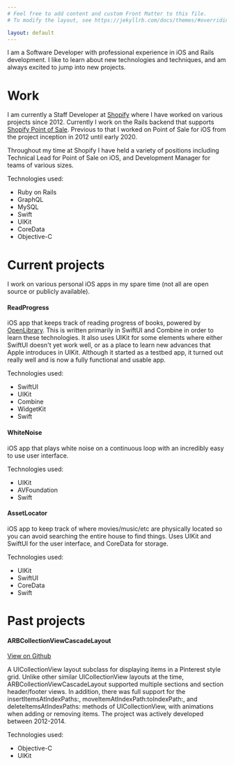 ```yaml
---
# Feel free to add content and custom Front Matter to this file.
# To modify the layout, see https://jekyllrb.com/docs/themes/#overriding-theme-defaults

layout: default
---
```


I am a Software Developer with professional experience in iOS and Rails development. I like to learn about new technologies and techniques, and am always excited to jump into new projects.

# Work

I am currently a Staff Developer at [Shopify](https://www.shopify.com) where I have worked on various projects since 2012. Currently I work on the Rails backend that supports [Shopify Point of Sale](https://www.shopify.com/pos). Previous to that I worked on Point of Sale for iOS from the project inception in 2012 until early 2020.

Throughout my time at Shopify I have held a variety of positions including Technical Lead for Point of Sale on iOS, and Development Manager for teams of various sizes.

Technologies used:
* Ruby on Rails
* GraphQL
* MySQL
* Swift
* UIKit
* CoreData
* Objective-C

# Current projects

I work on various personal iOS apps in my spare time (not all are open source or publicly available).

#### ReadProgress

iOS app that keeps track of reading progress of books, powered by [OpenLibrary](https://openlibrary.org). This is written primarily in SwiftUI and Combine in order to learn these technologies. It also uses UIKit for some elements where either SwiftUI doesn't yet work well, or as a place to learn new advances that Apple introduces in UIKit. Although it started as a testbed app, it turned out really well and is now a fully functional and usable app.

Technologies used:
* SwiftUI
* UIKit
* Combine
* WidgetKit
* Swift

#### WhiteNoise

iOS app that plays white noise on a continuous loop with an incredibly easy to use user interface.

Technologies used:
* UIKit
* AVFoundation
* Swift

#### AssetLocator

iOS app to keep track of where movies/music/etc are physically located so you can avoid searching the entire house to find things. Uses UIKit and SwiftUI for the user interface, and CoreData for storage.

Technologies used:
* UIKit
* SwiftUI
* CoreData
* Swift

# Past projects

#### ARBCollectionViewCascadeLayout
[View on Github](https://github.com/abecevello/ARBCollectionViewCascadeLayout)

A UICollectionView layout subclass for displaying items in a Pinterest style grid. Unlike other similar UICollectionView layouts at the time, ARBCollectionViewCascadeLayout supported multiple sections and section header/footer views. In addition, there was full support for the insertItemsAtIndexPaths:, moveItemAtIndexPath:toIndexPath:, and deleteItemsAtIndexPaths: methods of UICollectionView, with animations when adding or removing items. The project was actively developed between 2012-2014.

Technologies used:
* Objective-C
* UIKit